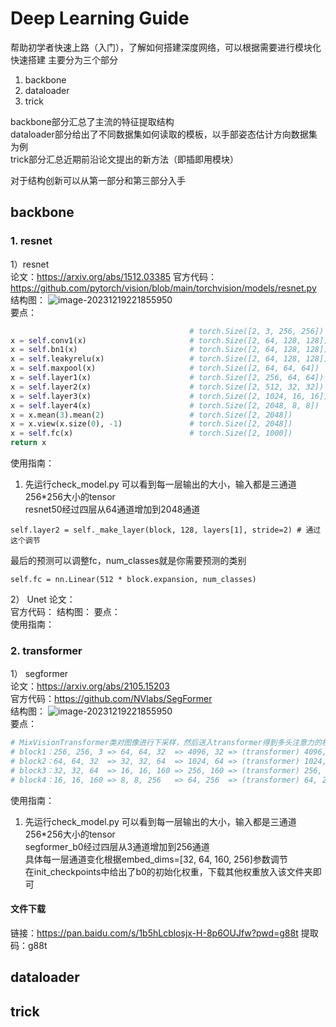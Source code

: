 # Deep Learning Guide

帮助初学者快速上路（入门），了解如何搭建深度网络，可以根据需要进行模块化快速搭建
主要分为三个部分
1. backbone
2. dataloader
3. trick

backbone部分汇总了主流的特征提取结构  
dataloader部分给出了不同数据集如何读取的模板，以手部姿态估计方向数据集为例  
trick部分汇总近期前沿论文提出的新方法（即插即用模块）
  
对于结构创新可以从第一部分和第三部分入手

## backbone

### 1. resnet  
1）resnet  
论文：https://arxiv.org/abs/1512.03385
官方代码：https://github.com/pytorch/vision/blob/main/torchvision/models/resnet.py
结构图： 
![image-20231219221855950](/root/autodl-tmp/deep-learning-guide/others/img_resnet/resnet01.jpg)   
要点：  
``` python
                                        # torch.Size([2, 3, 256, 256])
x = self.conv1(x)                       # torch.Size([2, 64, 128, 128])
x = self.bn1(x)                         # torch.Size([2, 64, 128, 128])
x = self.leakyrelu(x)                   # torch.Size([2, 64, 128, 128])
x = self.maxpool(x)                     # torch.Size([2, 64, 64, 64])
x = self.layer1(x)                      # torch.Size([2, 256, 64, 64])
x = self.layer2(x)                      # torch.Size([2, 512, 32, 32])
x = self.layer3(x)                      # torch.Size([2, 1024, 16, 16])
x = self.layer4(x)                      # torch.Size([2, 2048, 8, 8])
x = x.mean(3).mean(2)                   # torch.Size([2, 2048])
x = x.view(x.size(0), -1)               # torch.Size([2, 2048])
x = self.fc(x)                          # torch.Size([2, 1000])
return x
```
使用指南：
1. 先运行check_model.py 可以看到每一层输出的大小，输入都是三通道256*256大小的tensor  
resnet50经过四层从64通道增加到2048通道
```
self.layer2 = self._make_layer(block, 128, layers[1], stride=2) # 通过这个调节
```
最后的预测可以调整fc，num_classes就是你需要预测的类别
```
self.fc = nn.Linear(512 * block.expansion, num_classes)
```  
2） Unet
论文：  
官方代码：
结构图： 
要点：  
使用指南：  

### 2. transformer  
1） segformer   
论文：https://arxiv.org/abs/2105.15203  
官方代码：https://github.com/NVlabs/SegFormer  
结构图：
![image-20231219221855950](/root/autodl-tmp/deep-learning-guide/others/img_segformer/segformer.jpg)  
要点：  
``` python
# MixVisionTransformer类对图像进行下采样，然后送入transformer得到多头注意力的权重，再重新合并为图像、
# block1：256, 256, 3 => 64, 64, 32  => 4096, 32 => (transformer) 4096, 32
# block2：64, 64, 32  => 32, 32, 64  => 1024, 64 => (transformer) 1024, 64
# block3：32, 32, 64  => 16, 16, 160 => 256, 160 => (transformer) 256, 160
# block4：16, 16, 160 => 8, 8, 256   => 64, 256  => (transformer) 64, 256
```
使用指南：
1. 先运行check_model.py 可以看到每一层输出的大小，输入都是三通道256*256大小的tensor  
segformer_b0经过四层从3通道增加到256通道  
具体每一层通道变化根据embed_dims=[32, 64, 160, 256]参数调节  
在init_checkpoints中给出了b0的初始化权重，下载其他权重放入该文件夹即可
#### 文件下载
链接：https://pan.baidu.com/s/1b5hLcblosjx-H-8p6OUJfw?pwd=g88t 
提取码：g88t   

## dataloader


## trick